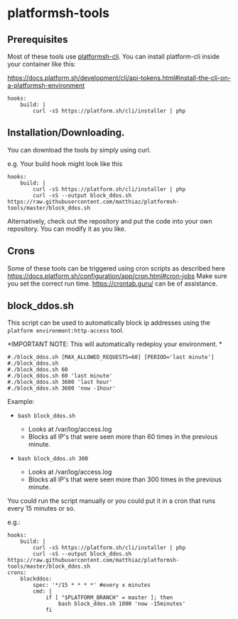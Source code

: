 # platformsh-tools
## Prerequisites

Most of these tools use [platformsh-cli](https://github.com/platformsh/platformsh-cli). You can install platform-cli inside your container like this: 

https://docs.platform.sh/development/cli/api-tokens.html#install-the-cli-on-a-platformsh-environment

```
hooks:
    build: |
        curl -sS https://platform.sh/cli/installer | php
```

## Installation/Downloading.

You can download the tools by simply using curl.

e.g. Your build hook might look like this
```
hooks:
    build: |
        curl -sS https://platform.sh/cli/installer | php
        curl -sS --output block_ddos.sh https://raw.githubusercontent.com/matthiaz/platformsh-tools/master/block_ddos.sh
```

Alternatively, check out the repository and put the code into your own repository. You can modify it as you like. 

## Crons

Some of these tools can be triggered using cron scripts as described here https://docs.platform.sh/configuration/app/cron.html#cron-jobs
Make sure you set the correct run time. https://crontab.guru/ can be of assistance. 

## block_ddos.sh
This script can be used to automatically block ip addresses using the `platform environment:http-access` tool.

*IMPORTANT NOTE: This will automatically redeploy your environment. *

```
#./block_ddos.sh [MAX_ALLOWED_REQUESTS=60] [PERIOD='last minute']
#./block_ddos.sh
#./block_ddos.sh 60
#./block_ddos.sh 60 'last minute'
#./block_ddos.sh 3600 'last hour'
#./block_ddos.sh 3600 'now -1hour'
```

Example: 
- `bash block_ddos.sh` 
  - Looks at /var/log/access.log 
  - Blocks all IP's that were seen more than 60 times in the previous minute. 
  
- `bash block_ddos.sh 300` 
  - Looks at /var/log/access.log 
  - Blocks all IP's that were seen more than 300 times in the previous minute. 

You could run the script manually or you could put it in a cron that runs every 15 minutes or so. 

e.g.:
```
hooks:
    build: |
        curl -sS https://platform.sh/cli/installer | php
        curl -sS --output block_ddos.sh https://raw.githubusercontent.com/matthiaz/platformsh-tools/master/block_ddos.sh
crons:
    blockddos:
        spec: '*/15 * * * *' #every x minutes
        cmd: |
            if [ "$PLATFORM_BRANCH" = master ]; then
                bash block_ddos.sh 1000 'now -15minutes'
            fi

```
